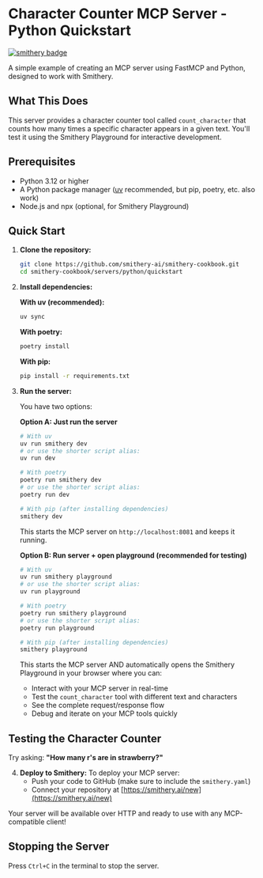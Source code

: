 # Character Counter MCP Server - Python Quickstart

[![smithery badge](https://smithery.ai/badge/@miguelgarzons/mcp-cun)](https://smithery.ai/server/@miguelgarzons/mcp-cun)

A simple example of creating an MCP server using FastMCP and Python, designed to work with Smithery.

## What This Does

This server provides a character counter tool called `count_character` that counts how many times a specific character appears in a given text. You'll test it using the Smithery Playground for interactive development.

## Prerequisites

- Python 3.12 or higher
- A Python package manager ([uv](https://docs.astral.sh/uv/) recommended, but pip, poetry, etc. also work)
- Node.js and npx (optional, for Smithery Playground)

## Quick Start

1. **Clone the repository:**
   ```bash
   git clone https://github.com/smithery-ai/smithery-cookbook.git
   cd smithery-cookbook/servers/python/quickstart
   ```

2. **Install dependencies:**
   
   **With uv (recommended):**
   ```bash
   uv sync
   ```
   
   **With poetry:**
   ```bash
   poetry install
   ```
   
   **With pip:**
   ```bash
   pip install -r requirements.txt
   ```

3. **Run the server:**
   
   You have two options:
   
   **Option A: Just run the server**
   ```bash
   # With uv
   uv run smithery dev
   # or use the shorter script alias:
   uv run dev
   
   # With poetry
   poetry run smithery dev
   # or use the shorter script alias:
   poetry run dev
   
   # With pip (after installing dependencies)
   smithery dev
   ```
   This starts the MCP server on `http://localhost:8081` and keeps it running.
   
   **Option B: Run server + open playground (recommended for testing)**
   ```bash
   # With uv
   uv run smithery playground
   # or use the shorter script alias:
   uv run playground
   
   # With poetry
   poetry run smithery playground
   # or use the shorter script alias:
   poetry run playground
   
   # With pip (after installing dependencies)
   smithery playground
   ```
   This starts the MCP server AND automatically opens the Smithery Playground in your browser where you can:
   - Interact with your MCP server in real-time
   - Test the `count_character` tool with different text and characters
   - See the complete request/response flow
   - Debug and iterate on your MCP tools quickly

## Testing the Character Counter

Try asking: **"How many r's are in strawberry?"**

4. **Deploy to Smithery:**
   To deploy your MCP server:
   - Push your code to GitHub (make sure to include the `smithery.yaml`)
   - Connect your repository at [https://smithery.ai/new](https://smithery.ai/new)

Your server will be available over HTTP and ready to use with any MCP-compatible client!

## Stopping the Server

Press `Ctrl+C` in the terminal to stop the server.
